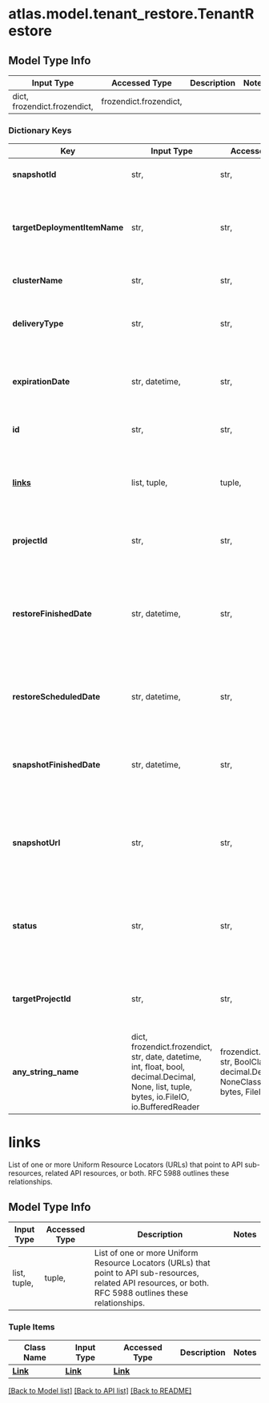 # atlas.model.tenant_restore.TenantRestore

## Model Type Info
Input Type | Accessed Type | Description | Notes
------------ | ------------- | ------------- | -------------
dict, frozendict.frozendict,  | frozendict.frozendict,  |  | 

### Dictionary Keys
Key | Input Type | Accessed Type | Description | Notes
------------ | ------------- | ------------- | ------------- | -------------
**snapshotId** | str,  | str,  | Unique 24-hexadecimal digit string that identifies the snapshot to restore. | 
**targetDeploymentItemName** | str,  | str,  | Human-readable label that identifies the cluster on the target project to which you want to restore the snapshot. You can restore the snapshot to a cluster tier *M2* or greater. | 
**clusterName** | str,  | str,  | Human-readable label that identifies the source cluster. | [optional] 
**deliveryType** | str,  | str,  | Means by which this resource returns the snapshot to the requesting MongoDB Cloud user. | [optional] must be one of ["RESTORE", "DOWNLOAD", ] 
**expirationDate** | str, datetime,  | str,  | Date and time when the download link no longer works. This parameter expresses its value in the ISO 8601 timestamp format in UTC. | [optional] value must conform to RFC-3339 date-time
**id** | str,  | str,  | Unique 24-hexadecimal digit string that identifies the restore job. | [optional] 
**[links](#links)** | list, tuple,  | tuple,  | List of one or more Uniform Resource Locators (URLs) that point to API sub-resources, related API resources, or both. RFC 5988 outlines these relationships. | [optional] 
**projectId** | str,  | str,  | Unique 24-hexadecimal digit string that identifies the project from which the restore job originated. | [optional] 
**restoreFinishedDate** | str, datetime,  | str,  | Date and time when MongoDB Cloud completed writing this snapshot. MongoDB Cloud changes the status of the restore job to &#x60;CLOSED&#x60;. This parameter expresses its value in the ISO 8601 timestamp format in UTC. | [optional] value must conform to RFC-3339 date-time
**restoreScheduledDate** | str, datetime,  | str,  | Date and time when MongoDB Cloud will restore this snapshot. This parameter expresses its value in the ISO 8601 timestamp format in UTC. | [optional] value must conform to RFC-3339 date-time
**snapshotFinishedDate** | str, datetime,  | str,  | Date and time when MongoDB Cloud completed writing this snapshot. This parameter expresses its value in the ISO 8601 timestamp format in UTC. | [optional] value must conform to RFC-3339 date-time
**snapshotUrl** | str,  | str,  | Internet address from which you can download the compressed snapshot files. The resource returns this parameter when  &#x60;\&quot;deliveryType\&quot; : \&quot;DOWNLOAD\&quot;&#x60;. | [optional] 
**status** | str,  | str,  | Phase of the restore workflow for this job at the time this resource made this request. | [optional] must be one of ["PENDING", "QUEUED", "RUNNING", "FAILED", "COMPLETED", ] 
**targetProjectId** | str,  | str,  | Unique 24-hexadecimal digit string that identifies the project that contains the cluster to which you want to restore the snapshot. | [optional] 
**any_string_name** | dict, frozendict.frozendict, str, date, datetime, int, float, bool, decimal.Decimal, None, list, tuple, bytes, io.FileIO, io.BufferedReader | frozendict.frozendict, str, BoolClass, decimal.Decimal, NoneClass, tuple, bytes, FileIO | any string name can be used but the value must be the correct type | [optional]

# links

List of one or more Uniform Resource Locators (URLs) that point to API sub-resources, related API resources, or both. RFC 5988 outlines these relationships.

## Model Type Info
Input Type | Accessed Type | Description | Notes
------------ | ------------- | ------------- | -------------
list, tuple,  | tuple,  | List of one or more Uniform Resource Locators (URLs) that point to API sub-resources, related API resources, or both. RFC 5988 outlines these relationships. | 

### Tuple Items
Class Name | Input Type | Accessed Type | Description | Notes
------------- | ------------- | ------------- | ------------- | -------------
[**Link**](Link.md) | [**Link**](Link.md) | [**Link**](Link.md) |  | 

[[Back to Model list]](../../README.md#documentation-for-models) [[Back to API list]](../../README.md#documentation-for-api-endpoints) [[Back to README]](../../README.md)

